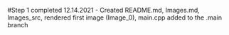 #Step 1 completed
12.14.2021 - Created README.md, Images.md, Images_src, rendered first image (Image_0), main.cpp added to the .main branch
